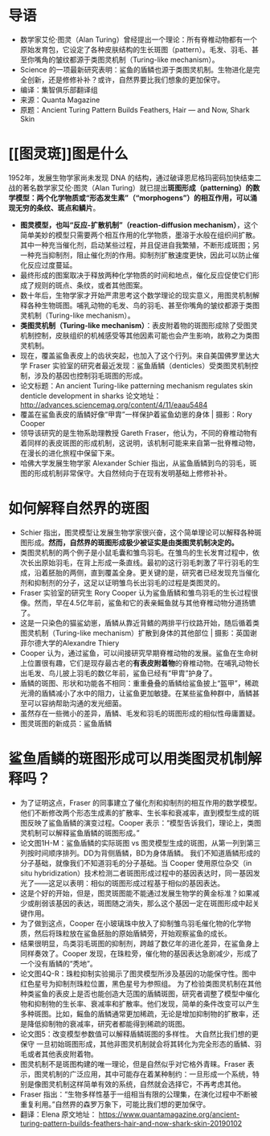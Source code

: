 # 导语
- 数学家艾伦·图灵（Alan Turing）曾经提出一个理论：所有脊椎动物都有一个原始发育包，它设定了各种皮肤结构的生长斑图（pattern）。毛发、羽毛、甚至你嘴角的皱纹都源于类图灵机制（Turing-like mechanism）。
- Science 的一项最新研究表明：鲨鱼的盾鳞也源于类图灵机制。生物进化是完全创新，还是修修补补？或许，自然界要比我们想象的更加保守。
- 编译：集智俱乐部翻译组
- 来源：Quanta Magazine
- 原题：Ancient Turing Pattern Builds Feathers, Hair — and Now, Shark Skin
# [[图灵斑]]图是什么
1952年，发展生物学家尚未发现 DNA 的结构，通过破译恩尼格玛密码加快结束二战的著名数学家艾伦·图灵（Alan Turing）就已提出**斑图形成（patterning）的数学模型：两个化学物质或“形态发生素”（“morphogens”）的相互作用，可以涌现无穷的条纹、斑点和鳞片**。
- **图灵模型，也叫“反应-扩散机制”（reaction-diffusion mechanism）**，这个简单美妙的模型只需要两个相互作用的化学物质，墨溶于水般在组织间扩散。其中一种充当催化剂，启动某些过程，并且促进自我繁殖，不断形成斑图；另一种充当抑制剂，阻止催化剂的作用。抑制剂扩散速度更快，因此可以防止催化反应过度蔓延。
- 最终形成的图案取决于释放两种化学物质的时间和地点，催化反应促使它们形成了规则的斑点、条纹，或者其他图案。
- 数十年后，生物学家才开始严肃思考这个数学理论的现实意义，用图灵机制解释各种生物斑图。哺乳动物的毛发、鸟的羽毛、甚至你嘴角的皱纹都源于类图灵机制（Turing-like mechanism）。
- **类图灵机制（Turing-like mechanism）**：表皮附着物的斑图形成除了受图灵机制控制，皮肤组织的机械感受等其他因素可能也会产生影响，故称之为类图灵机制。
- 现在，覆盖鲨鱼表皮上的齿状突起，也加入了这个行列。来自美国佛罗里达大学 Fraser 实验室的研究者最近发现：鲨鱼盾鳞（denticles）受类图灵机制控制，涉及的基因也控制羽毛斑图的形成。
- 论文标题：An ancient Turing-like patterning mechanism regulates skin denticle development in sharks
  论文地址：
  http://advances.sciencemag.org/content/4/11/eaau5484
- 覆盖在鲨鱼表皮的盾鳞好像“甲胄”一样保护着鲨鱼幼崽的身体 | 摄影：Rory Cooper
- 领导该研究的是生物系助理教授 Gareth Fraser，他认为，不同的脊椎动物有着同样的表皮斑图的形成机制，这说明，该机制可能来来自第一批脊椎动物，在漫长的进化旅程中保留下来。
- 哈佛大学发展生物学家 Alexander Schier 指出，从鲨鱼盾鳞到鸟的羽毛，斑图的形成机制非常保守。大自然倾向于在现有发明基础上修修补补。
# 如何解释自然界的斑图
- Schier 指出，图灵模型让发展生物学家很兴奋，这个简单理论可以解释各种斑图形成。**然而，自然界的斑图形成极少被证实是由类图灵机制决定的。**
- 类图灵机制的两个例子是小鼠毛囊和雏鸟羽毛。在雏鸟的生长发育过程中，依次长出原始羽毛，在背上形成一条直线。最初的这行羽毛刺激了平行羽毛的生成，沿着胚胎的两侧，直到覆盖全身。更关键的是，研究者已经发现充当催化剂和抑制剂的分子，这足以证明雏鸟长出羽毛的过程是类图灵的。
- Fraser 实验室的研究生 Rory Cooper 认为鲨鱼盾鳞和雏鸟羽毛的生长过程很像。然而，早在4.5亿年前，鲨鱼和它的表亲鳐鱼就与其他脊椎动物分道扬镳了。
- 这是一只染色的猫鲨幼崽，盾鳞从靠近背鳍的两排平行纹路开始，随后循着类图灵机制（Turing-like mechanism）扩散到身体的其他部位 | 摄影：英国谢菲尔德大学的Alexandre Thiery
- Cooper 认为，通过鲨鱼，可以间接研究早期脊椎动物的发展。鲨鱼在生命树上位置很有趣，它们是现存最古老的**有表皮附着物**的脊椎动物。在哺乳动物长出毛发、鸟儿披上羽毛的数亿年前，鲨鱼已经有“甲胄”护身了。
- 盾鳞的斑图、形状和功能各不相同：重重叠叠的盾鳞给鲨鱼披上“盔甲”，稀疏光滑的盾鳞减小了水中的阻力，让鲨鱼更加敏捷。在某些鲨鱼种群中，盾鳞甚至可以容纳帮助沟通的发光细菌。
- 虽然存在一些微小的差异，盾鳞、毛发和羽毛的斑图形成的相似性毋庸置疑。
- 图灵斑图的新成员：鲨鱼盾鳞
# 鲨鱼盾鳞的斑图形成可以用类图灵机制解释吗？
- 为了证明这点，Fraser 的同事建立了催化剂和抑制剂的相互作用的数学模型。他们不断修改两个形态生成素的扩散率、生长率和衰减率，直到模型生成的斑图反映了鲨鱼盾鳞的演变过程。Cooper 表示：“模型告诉我们，理论上，类图灵机制可以解释鲨鱼盾鳞的斑图形成。”
- 论文图1H-M：鲨鱼盾鳞的实际斑图 vs 图灵模型生成的斑图，从第一列到第三列按时间顺序排列。DD为背侧盾鳞，BD为身体盾鳞。
  我们不知道盾鳞形成的分子基础，就像我们不知道羽毛的分子基础。当 Cooper 使用原位杂交（in situ hybridization）技术检测二者斑图形成过程中的基因表达时，同一基因发光了——这足以表明：相似的斑图形成过程基于相似的基因表达。
- 这是个好的开始，但是，图灵斑图能不能通过发展生物学的黄金标准？如果减少或削弱该基因的表达，斑图随之消失，那么这个基因一定在斑图形成中起关键作用。
- 为了做到这点，Cooper 在小玻璃珠中放入了抑制雏鸟羽毛催化物的化学物质，然后将珠粒放在鲨鱼胚胎的原始盾鳞旁，开始观察鲨鱼的成长。
- 结果很明显，鸟类羽毛斑图的抑制剂，跨越了数亿年的进化差异，在鲨鱼身上同样奏效了。Cooper 发现，在珠粒旁，催化物的基因表达急剧减少，形成了一个没有盾鳞的“秃地”。
- 论文图4Q-R：珠粒抑制实验揭示了图灵模型所涉及基因的功能保守性。图中红色星号为抑制剂珠粒位置，黑色星号为参照组。
  为了检验类图灵机制在其他种类鲨鱼的表皮上是否也能创造大范围的盾鳞斑图，研究者调整了模型中催化物和抑制物的生长率、衰减率和扩散率。他们发现，简单的条件改变可以产生多种斑图。比如，鳐鱼的盾鳞通常更加稀疏，无论是增加抑制物的扩散率，还是降低抑制物的衰减率，研究者都能得到稀疏的斑图。
- 论文图5：改变模型参数值可以解释盾鳞斑图的多样性。
  大自然比我们想的更保守
  一旦初始斑图形成，其他非图灵机制就会将其转化为完全形态的盾鳞、羽毛或者其他表皮附着物。
- 图灵机制不是斑图构建的唯一理论，但是自然似乎对它格外青睐。Fraser 表示，图灵机制的广泛应用，其中可能存在着某种制约：一旦形成一个系统，特别是像图灵机制这样简单有效的系统，自然就会选择它，不再考虑其他。
- Fraser 指出：“生物多样性基于一组相当有限的公理集，在演化过程中不断被重复利用。”自然界的森罗万象下，可能比我们想的更加保守。
- 翻译：Elena
  原文地址：
  https://www.quantamagazine.org/ancient-turing-pattern-builds-feathers-hair-and-now-shark-skin-20190102